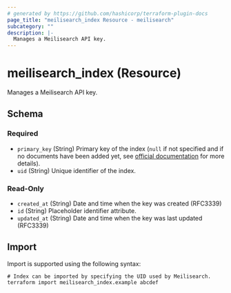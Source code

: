 ```yaml
---
# generated by https://github.com/hashicorp/terraform-plugin-docs
page_title: "meilisearch_index Resource - meilisearch"
subcategory: ""
description: |-
  Manages a Meilisearch API key.
---
```


# meilisearch_index (Resource)

Manages a Meilisearch API key.



<!-- schema generated by tfplugindocs -->
## Schema

### Required

- `primary_key` (String) Primary key of the index (`null` if not specified and if no documents have been added yet, see [official documentation](https://www.meilisearch.com/docs/learn/core_concepts/primary_key#meilisearch-guesses-your-primary-key) for more details).
- `uid` (String) Unique identifier of the index.

### Read-Only

- `created_at` (String) Date and time when the key was created (RFC3339)
- `id` (String) Placeholder identifier attribute.
- `updated_at` (String) Date and time when the key was last updated (RFC3339)

## Import

Import is supported using the following syntax:

```shell
# Index can be imported by specifying the UID used by Meilisearch.
terraform import meilisearch_index.example abcdef
```

